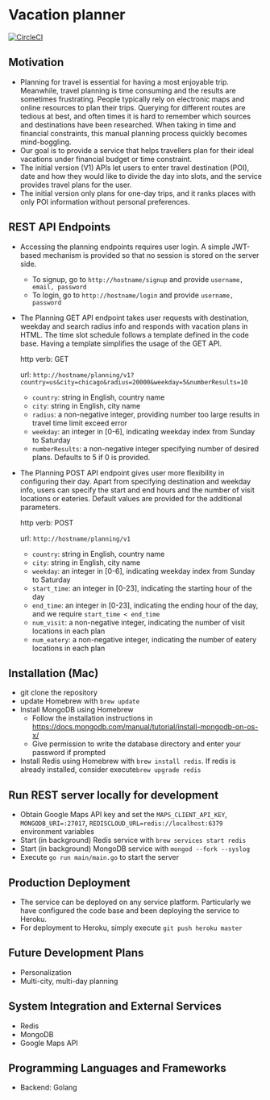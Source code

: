 # Vacation planner
[![CircleCI](https://circleci.com/gh/weihesdlegend/Vacation-Planner/tree/master.svg?style=svg&circle-token=7f88a49fd72bbe5020c873e24bc5f8a6e47bad63)](https://circleci.com/gh/weihesdlegend/Vacation-Planner/tree/master)

## Motivation
* Planning for travel is essential for having a most enjoyable trip. 
Meanwhile, travel planning is time consuming and the results are sometimes frustrating. 
People typically rely on electronic maps and online resources to plan their trips. 
Querying for different routes are tedious at best, and often times it is hard to remember which sources and destinations have been researched.
When taking in time and financial constraints, this manual planning process quickly becomes mind-boggling.
* Our goal is to provide a service that helps travellers plan for their ideal vacations under financial budget or time constraint.
* The initial version (V1) APIs let users to enter travel destination (POI), date and how they would like to divide the day into slots, and the service provides travel plans for the user.
* The initial version only plans for one-day trips, and it ranks places with only POI information without personal preferences.

## REST API Endpoints
* Accessing the planning endpoints requires user login. A simple JWT-based mechanism is provided so that no session is stored on the server side.
    * To signup, go to `http://hostname/signup` and provide `username, email, password`
    * To login, go to `http://hostname/login` and provide `username, password`
* The Planning GET API endpoint takes user requests with destination, weekday and search radius info and responds with vacation plans in HTML.
The time slot schedule follows a template defined in the code base. Having a template simplifies the usage of the GET API.

    http verb: GET
    
    url: `http://hostname/planning/v1?country=us&city=chicago&radius=20000&weekday=5&numberResults=10`

  * `country`: string in English, country name
  * `city`: string in English, city name
  * `radius`: a non-negative integer, providing number too large results in travel time limit exceed error
  * `weekday`: an integer in [0-6], indicating weekday index from Sunday to Saturday
  * `numberResults`: a non-negative integer specifying number of desired plans. Defaults to 5 if 0 is provided.

 * The Planning POST API endpoint gives user more flexibility in configuring their day.
 Apart from specifying destination and weekday info, users can specify the start and end hours and the number of visit locations or eateries.
 Default values are provided for the additional parameters.
 
     http verb: POST
     
     url: `http://hostname/planning/v1`
 
   * `country`: string in English, country name
   * `city`: string in English, city name
   * `weekday`: an integer in [0-6], indicating weekday index from Sunday to Saturday
   * `start_time`: an integer in [0-23], indicating the starting hour of the day
   * `end_time`: an integer in [0-23], indicating the ending hour of the day, and we require `start_time < end_time`
   * `num_visit`: a non-negative integer, indicating the number of visit locations in each plan
   * `num_eatery`: a non-negative integer, indicating the number of eatery locations in each plan

## Installation (Mac)
* git clone the repository
* update Homebrew with `brew update`
* Install MongoDB using Homebrew
    + Follow the installation instructions in https://docs.mongodb.com/manual/tutorial/install-mongodb-on-os-x/
    + Give permission to write the database directory and enter your password if prompted
* Install Redis using Homebrew with `brew install redis`. If redis is already installed, consider execute`brew upgrade redis`

## Run REST server locally for development
* Obtain Google Maps API key and set the `MAPS_CLIENT_API_KEY`, `MONGODB_URI=:27017`,
`REDISCLOUD_URL=redis://localhost:6379` environment variables
* Start (in background) Redis service with `brew services start redis`
* Start (in background) MongoDB service with `mongod --fork --syslog`
* Execute `go run main/main.go` to start the server


## Production Deployment
* The service can be deployed on any service platform.
Particularly we have configured the code base and been deploying the service to Heroku.
* For deployment to Heroku, simply execute `git push heroku master` 


## Future Development Plans
* Personalization
* Multi-city, multi-day planning


## System Integration and External Services
* Redis
* MongoDB
* Google Maps API


## Programming Languages and Frameworks
* Backend: Golang
